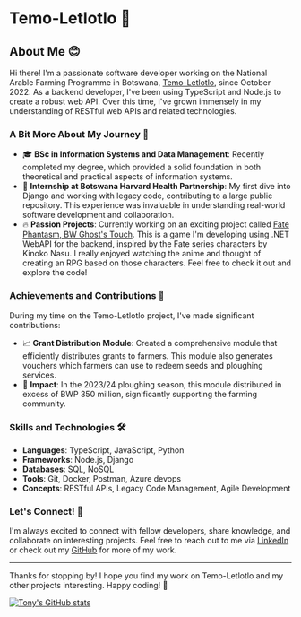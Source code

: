 # Temo-Letlotlo 🌾

## About Me 😊

Hi there! I'm a passionate software developer working on the National Arable Farming Programme in Botswana, [Temo-Letlotlo](https://temoletlotlo.com/), since October 2022. As a backend developer, I've been using TypeScript and Node.js to create a robust web API. Over this time, I've grown immensely in my understanding of RESTful web APIs and related technologies.

### A Bit More About My Journey 🚀

- 🎓 **BSc in Information Systems and Data Management**: Recently completed my degree, which provided a solid foundation in both theoretical and practical aspects of information systems.
- 💼 **Internship at Botswana Harvard Health Partnership**: My first dive into Django and working with legacy code, contributing to a large public repository. This experience was invaluable in understanding real-world software development and collaboration.
- 🔥 **Passion Projects**: Currently working on an exciting project called [Fate Phantasm, BW Ghost's Touch](https://github.com/Onkgopotse007/Fate-Phantasm-BW-Ghost-touch). This is a game I'm developing using .NET WebAPI for the backend, inspired by the Fate series characters by Kinoko Nasu. I really enjoyed watching the anime and thought of creating an RPG based on those characters. Feel free to check it out and explore the code!

### Achievements and Contributions 🌟

During my time on the Temo-Letlotlo project, I've made significant contributions:

- 📈 **Grant Distribution Module**: Created a comprehensive module that efficiently distributes grants to farmers. This module also generates vouchers which farmers can use to redeem seeds and ploughing services.
- 💸 **Impact**: In the 2023/24 ploughing season, this module distributed in excess of BWP 350 million, significantly supporting the farming community.

### Skills and Technologies 🛠️

- **Languages**: TypeScript, JavaScript, Python
- **Frameworks**: Node.js, Django
- **Databases**: SQL, NoSQL
- **Tools**: Git, Docker, Postman, Azure devops
- **Concepts**: RESTful APIs, Legacy Code Management, Agile Development

### Let's Connect! 🤝

I'm always excited to connect with fellow developers, share knowledge, and collaborate on interesting projects. Feel free to reach out to me via [LinkedIn](https://www.linkedin.com/in/onkgopotse007/) or check out my [GitHub](https://github.com/onkgopotse007) for more of my work.

---

Thanks for stopping by! I hope you find my work on Temo-Letlotlo and my other projects interesting. Happy coding! 🚀

[![Tony's GitHub stats](https://github-readme-stats.vercel.app/api?username=onkgopotse007)](https://github.com/onkgopotse007/github-readme-stats)
